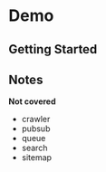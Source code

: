 # Demo

## Getting Started

## Notes

**Not covered**

- crawler
- pubsub
- queue
- search
- sitemap
